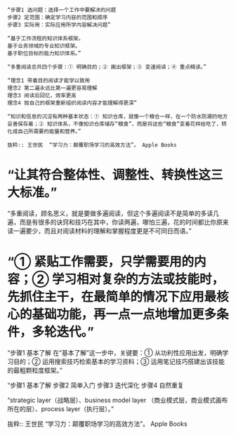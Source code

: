 ```
“步骤1 选问题：选择一个工作中要解决的问题
步骤2 定范围：确定学习内容的范围和顺序
步骤3 实际用：实际应用所学内容解决问题”

“基于工作流程的知识体系框架。
基于业务领域的专业知识框架。
基于职位目标的能力知识体系。”

“多重阅读总共四个步骤：① 明确目的；② 画出框架；③ 变速阅读；④ 重点精读。”

“理念1 带着目的阅读才能学以致用
理念2 第二遍永远比第一遍更容易理解
理念3 阅读后回忆，效率更高
理念4 按自己的框架重新组织阅读内容才能理解得更深”

“知识和信息的沉淀有两种基本状态：① 知识仓库，就像一个粮仓一样，在一个防水防潮的地方妥善保存着；② 知识体系，不像知识仓库储存“粮食”，而是将这些“粮食”变着花样给吃了，转化成自己所需要的能量和营养。”

抜粋:: 王世民  “学习力：颠覆职场学习的高效方法”。 Apple Books  
```
# “让其符合整体性、调整性、转换性这三大标准。”

“多重阅读，顾名思义，就是要做多遍阅读，但这个多遍阅读不是简单的多读几遍，而是有很多的诀窍和技巧在其中，你读两遍，哪怕三遍，花的时间都比你原来读一遍要少，而且对阅读材料的理解和掌握程度更是不可同日而语。”

# “① 紧贴工作需要，只学需要用的内容；② 学习相对复杂的方法或技能时，先抓住主干，在最简单的情况下应用最核心的基础功能，再一点一点地增加更多条件，多轮迭代。”

“步骤1 基本了解
在“基本了解”这一步中，关键要：① 从功利性应用出发，明确学习目的；② 运用搜索技巧检索基本的学习资料；③ 运用笔记技巧搭建出该技能的最粗颗粒度框架。”

“步骤1 基本了解
步骤2 简单入门
步骤3 迭代深化
步骤4 自然重复

“strategic layer（战略层）、business model layer （商业模式层，商业模式画布所在的层）、process layer（执行层）。”

抜粋:: 王世民  “学习力：颠覆职场学习的高效方法”。 Apple Books  
